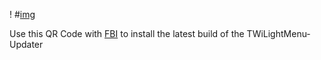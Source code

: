 ! #[img](https://raw.githubusercontent.com/TWLBot/Builds/master/TWiLightMenu%20Updater/TWiLight_Menu%2B%2B_Updater.png)

Use this QR Code with [FBI](https://github.com/Steveice10/FBI) to install the latest build of the TWiLightMenu-Updater
